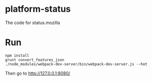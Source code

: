 # platform-status
The code for status.mozilla


# Run
```shell
npm install
grunt convert_features_json
./node_modules/webpack-dev-server/bin/webpack-dev-server.js --hot
```

Then go to http://127.0.0.1:8080/

